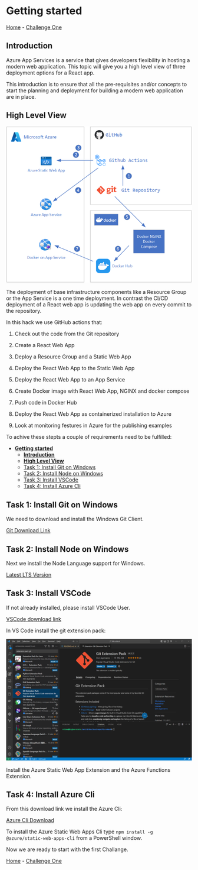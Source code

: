 
# **Getting started**

[Home](./../README.md) - [Challenge One](./01-Deploy-the-lab-environment.md)

## **Introduction**

Azure App Services is a service that gives developers flexibility in hosting a modern web application. This topic will give you a high level view of three deployment options for a React app.

This introduction is to ensure that all the pre-requisites and/or concepts to start the planning and deployment for building a modern web application are in place.


## **High Level View**

![image](./../.images/high-level-view.png)

The deployment of base infrastructure components like a Resource Group or the App Service is a one time deployment. In contrast the CI/CD deployment of a React web app is updating the web app on every commit to the repository.

In this hack we use GitHub actions that:

1. Check out the code from the Git repository

2. Create a React Web App

3. Deploy a Resource Group and a Static Web App

4. Deploy the React Web App to the Static Web App

5. Deploy the React Web App to an App Service

6. Create Docker image with React Web App, NGINX and docker compose

7. Push code in Docker Hub

8. Deploy the React Web App as containerized installation to Azure

9. Look at monitoring festures in Azure for the publishing examples

To achive these stepts a couple of requirements need to be fulfilled:

- [**Getting started**](#getting-started)
  - [**Introduction**](#introduction)
  - [**High Level View**](#high-level-view)
  - [Task 1: Install Git on Windows](#task-1-install-git-on-windows)
  - [Task 2: Install Node on Windows](#task-2-install-node-on-windows)
  - [Task 3: Install VSCode](#task-3-install-vscode)
  - [Task 4: Install Azure Cli](#task-4-install-azure-cli)

## Task 1: Install Git on Windows

We need to download and install the Windows Git Client.

  [Git Download Link](https://github.com/git-for-windows/git/releases/download/v2.39.0.windows.2/Git-2.39.0.2-64-bit.exe)

## Task 2: Install Node on Windows

Next we install the Node Language support for Windows.
  
  [Latest LTS Version](https://nodejs.org/dist/v18.13.0/node-v18.13.0-x64.msi)

## Task 3: Install VSCode

If not already installed, please install VSCode User.

  [VSCode download link](https://code.visualstudio.com/sha/download?build=stable&os=win32-x64-user)

In VS Code install the git extension pack:

  ![image](./../.images/git-extension-pack.png)

Install the Azure Static Web App Extension and the Azure Functions Extension.

## Task 4: Install Azure Cli

From this download link we install the Azure Cli:

  [Azure Cli Download](https://aka.ms/installazurecliwindows)

To install the Azure Static Web Apps Cli type `npm install -g @azure/static-web-apps-cli` from a PowerShell window.

Now we are ready to start with the first Challange.

[Home](./../README.md) - [Challenge One](./01-Deploy-the-lab-environment.md)
